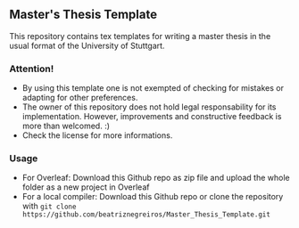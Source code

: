 ## Master's Thesis Template
This repository contains tex templates for writing a master thesis in the usual format of the University of Stuttgart.

### Attention!
- By using this template one is not exempted of checking for mistakes or adapting for other preferences. 
- The owner of this repository does not hold legal responsability for its implementation. However, improvements and constructive feedback is more than welcomed. :)
- Check the license for more informations.

### Usage
- For Overleaf: Download this Github repo as zip file and upload the whole folder as a new project in Overleaf
- For a local compiler: Download this Github repo or clone the repository with ```git clone https://github.com/beatriznegreiros/Master_Thesis_Template.git```
